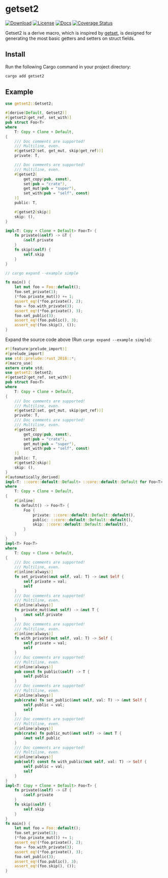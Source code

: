 # getset2

[![Download](https://img.shields.io/crates/d/getset2)](https://crates.io/crates/getset2)
[![License](https://img.shields.io/crates/l/getset2)](https://github.com/andeya/getset2/blob/master/LICENSE)
[![Docs](https://docs.rs/getset2/badge.svg)](https://docs.rs/getset2/)
[![Coverage Status](https://coveralls.io/repos/github/andeya/getset2/badge.svg)](https://coveralls.io/github/andeya/getset2)

Getset2 is a derive macro, which is inspired by [getset](https://crates.io/crates/getset),
is designed for generating the most basic getters and setters on struct fields.

## Install

Run the following Cargo command in your project directory:

```sh
cargo add getset2
```

## Example

```rust
use getset2::Getset2;

#[derive(Default, Getset2)]
#[getset2(get_ref, set_with)]
pub struct Foo<T>
where
    T: Copy + Clone + Default,
{
    /// Doc comments are supported!
    /// Multiline, even.
    #[getset2(set, get_mut, skip(get_ref))]
    private: T,

    /// Doc comments are supported!
    /// Multiline, even.
    #[getset2(
        get_copy(pub, const),
        set(pub = "crate"),
        get_mut(pub = "super"),
        set_with(pub = "self", const)
    )]
    public: T,

    #[getset2(skip)]
    skip: (),
}

impl<T: Copy + Clone + Default> Foo<T> {
    fn private(&self) -> &T {
        &self.private
    }
    fn skip(&self) {
        self.skip
    }
}

// cargo expand --example simple

fn main() {
    let mut foo = Foo::default();
    foo.set_private(1);
    (*foo.private_mut()) += 1;
    assert_eq!(*foo.private(), 2);
    foo = foo.with_private(3);
    assert_eq!(*foo.private(), 3);
    foo.set_public(3);
    assert_eq!(foo.public(), 3);
    assert_eq!(foo.skip(), ());
}
```

Expand the source code above (Run `cargo expand --example simple`):

```rust
#![feature(prelude_import)]
#[prelude_import]
use std::prelude::rust_2018::*;
#[macro_use]
extern crate std;
use getset2::Getset2;
#[getset2(get_ref, set_with)]
pub struct Foo<T>
where
    T: Copy + Clone + Default,
{
    /// Doc comments are supported!
    /// Multiline, even.
    #[getset2(set, get_mut, skip(get_ref))]
    private: T,
    /// Doc comments are supported!
    /// Multiline, even.
    #[getset2(
        get_copy(pub, const),
        set(pub = "crate"),
        get_mut(pub = "super"),
        set_with(pub = "self", const)
    )]
    public: T,
    #[getset2(skip)]
    skip: (),
}
#[automatically_derived]
impl<T: ::core::default::Default> ::core::default::Default for Foo<T>
where
    T: Copy + Clone + Default,
{
    #[inline]
    fn default() -> Foo<T> {
        Foo {
            private: ::core::default::Default::default(),
            public: ::core::default::Default::default(),
            skip: ::core::default::Default::default(),
        }
    }
}
impl<T> Foo<T>
where
    T: Copy + Clone + Default,
{
    /// Doc comments are supported!
    /// Multiline, even.
    #[inline(always)]
    fn set_private(&mut self, val: T) -> &mut Self {
        self.private = val;
        self
    }
    /// Doc comments are supported!
    /// Multiline, even.
    #[inline(always)]
    fn private_mut(&mut self) -> &mut T {
        &mut self.private
    }
    /// Doc comments are supported!
    /// Multiline, even.
    #[inline(always)]
    fn with_private(mut self, val: T) -> Self {
        self.private = val;
        self
    }
    /// Doc comments are supported!
    /// Multiline, even.
    #[inline(always)]
    pub const fn public(&self) -> T {
        self.public
    }
    /// Doc comments are supported!
    /// Multiline, even.
    #[inline(always)]
    pub(crate) fn set_public(&mut self, val: T) -> &mut Self {
        self.public = val;
        self
    }
    /// Doc comments are supported!
    /// Multiline, even.
    #[inline(always)]
    pub(crate) fn public_mut(&mut self) -> &mut T {
        &mut self.public
    }
    /// Doc comments are supported!
    /// Multiline, even.
    #[inline(always)]
    pub(self) const fn with_public(mut self, val: T) -> Self {
        self.public = val;
        self
    }
}
impl<T: Copy + Clone + Default> Foo<T> {
    fn private(&self) -> &T {
        &self.private
    }
    fn skip(&self) {
        self.skip
    }
}
fn main() {
    let mut foo = Foo::default();
    foo.set_private(1);
    (*foo.private_mut()) += 1;
    assert_eq!(*foo.private(), 2);
    foo = foo.with_private(3);
    assert_eq!(*foo.private(), 3);
    foo.set_public(3);
    assert_eq!(foo.public(), 3);
    assert_eq!(foo.skip(), ());
}
```
